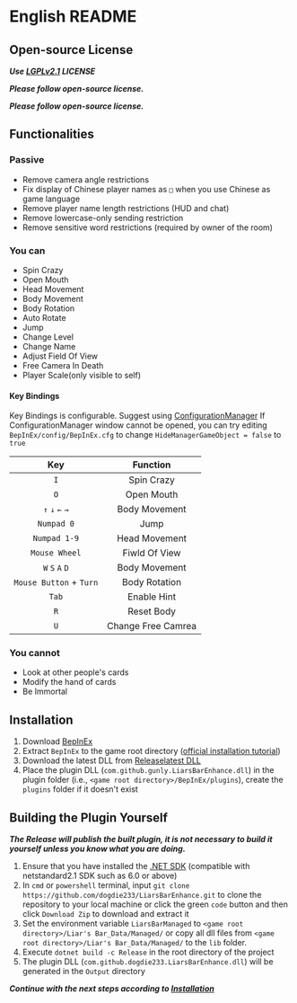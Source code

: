 ﻿# English README

## Open-source License

***Use [LGPLv2.1](LICENSE.txt) LICENSE***

***Please follow open-source license.***

***Please follow open-source license.***

## Functionalities

### Passive

- Remove camera angle restrictions  
- Fix display of Chinese player names as `□` when you use Chinese as game language  
- Remove player name length restrictions (HUD and chat)  
- Remove lowercase-only sending restriction  
- Remove sensitive word restrictions (required by owner of the room)  

### You can

- Spin Crazy  
- Open Mouth  
- Head Movement  
- Body Movement  
- Body Rotation  
- Auto Rotate
- Jump
- Change Level
- Change Name
- Adjust Field Of View
- Free Camera In Death
- Player Scale(only visible to self)

#### Key Bindings
Key Bindings is configurable. Suggest using [ConfigurationManager](https://github.com/BepInEx/BepInEx.ConfigurationManager)
If ConfigurationManager window cannot be opened, you can try editing `BepInEx/config/BepInEx.cfg` to change `HideManagerGameObject = false` to `true`

| Key                     | Function           |
| :---------------------: | :----------------: |
| `I`                     | Spin Crazy         |
| `O`                     | Open Mouth         |
| `↑` `↓` `←` `→`     | Body Movement      |
| `Numpad 0`              | Jump               |
| `Numpad 1-9`            | Head Movement      |
| `Mouse Wheel`           | Fiwld Of View      |
| `W` `S` `A` `D`         | Body Movement      |
| `Mouse Button` + `Turn` | Body Rotation      |
| `Tab`                   | Enable Hint        |
| `R`                     | Reset Body         |
| `U`                     | Change Free Camrea |

### You cannot

- Look at other people's cards  
- Modify the hand of cards  
- Be Immortal  

## Installation

1. Download [BepInEx](https://github.com/BepInEx/BepInEx/releases/download/v5.4.23.2/BepInEx_win_x64_5.4.23.2.zip)  
2. Extract `BepInEx` to the game root directory ([official installation tutorial](https://docs.bepinex.dev/articles/user_guide/installation/index.html))  
3. Download the latest DLL from [Release](https://github.com/gunly/LiarsBarEnhance/releases)[latest DLL](https://github.com/gunly/LiarsBarEnhance/releases/download/1.0.3/com.github.gunly.LiarsBarEnhance.dll)  
4. Place the plugin DLL (`com.github.gunly.LiarsBarEnhance.dll`) in the plugin folder (i.e., `<game root directory>/BepInEx/plugins`), create the `plugins` folder if it doesn't exist  

## Building the Plugin Yourself

***The Release will publish the built plugin, it is not necessary to build it yourself unless you know what you are doing.***

1. Ensure that you have installed the [.NET SDK](https://dotnet.microsoft.com/zh-cn/download) (compatible with netstandard2.1 SDK such as 6.0 or above)  
2. In `cmd` or `powershell` terminal, input `git clone https://github.com/dogdie233/LiarsBarEnhance.git` to clone the repository to your local machine or click the green `code` button and then click `Download Zip` to download and extract it  
3. Set the environment variable `LiarsBarManaged` to `<game root directory>/Liar's Bar_Data/Managed/` or copy all dll files from `<game root directory>/Liar's Bar_Data/Managed/` to the `lib` folder.  
4. Execute `dotnet build -c Release` in the root directory of the project  
5. The plugin DLL (`com.github.dogdie233.LiarsBarEnhance.dll`) will be generated in the `Output` directory  

***Continue with the next steps according to [Installation](#installation)***
